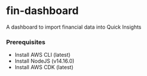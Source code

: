 # fin-dashboard
A dashboard to import financial data into Quick Insights

### Prerequisites
- Install AWS CLI (latest)
- Install NodeJS (v14.16.0)
- Install AWS CDK (latest)


